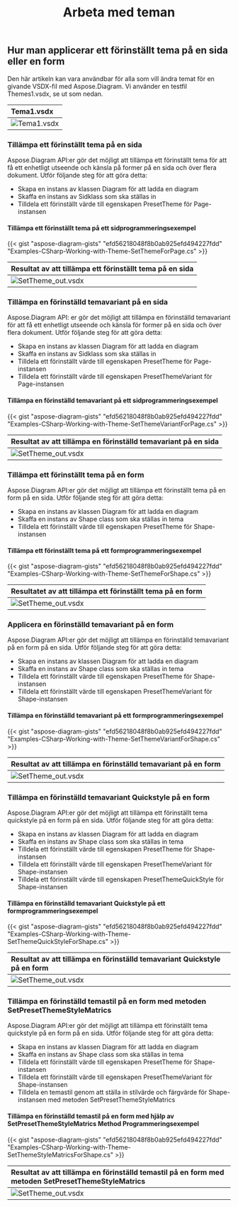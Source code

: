 ﻿---
title: Arbeta med teman
type: docs
weight: 265
url: /sv/net/working-with-themes/
description: Det här avsnittet förklarar hur du tillämpar ett förinställt tema på en sida eller en form med Aspose.Diagram.
---
## **Hur man applicerar ett förinställt tema på en sida eller en form**
Den här artikeln kan vara användbar för alla som vill ändra temat för en givande VSDX-fil med Aspose.Diagram. Vi använder en testfil Themes1.vsdx, se ut som nedan.

|**Tema1.vsdx**|
|:- |
|![Tema1.vsdx](theme1.png)|

### **Tillämpa ett förinställt tema på en sida**
Aspose.Diagram API:er gör det möjligt att tillämpa ett förinställt tema för att få ett enhetligt utseende och känsla på former på en sida och över flera dokument. Utför följande steg för att göra detta:

- Skapa en instans av klassen Diagram för att ladda en diagram
- Skaffa en instans av Sidklass som ska ställas in
- Tilldela ett förinställt värde till egenskapen PresetTheme för Page-instansen
#### **Tillämpa ett förinställt tema på ett sidprogrammeringsexempel**
{{< gist "aspose-diagram-gists" "efd56218048f8b0ab925efd494227fdd" "Examples-CSharp-Working-with-Theme-SetThemeForPage.cs" >}}

|**Resultat av att tillämpa ett förinställt tema på en sida**|
|:- |
|![SetTheme_out.vsdx](theme2.png)|

### **Tillämpa en förinställd temavariant på en sida**

Aspose.Diagram API: er gör det möjligt att tillämpa en förinställd temavariant för att få ett enhetligt utseende och känsla för former på en sida och över flera dokument. Utför följande steg för att göra detta:

- Skapa en instans av klassen Diagram för att ladda en diagram
- Skaffa en instans av Sidklass som ska ställas in
- Tilldela ett förinställt värde till egenskapen PresetTheme för Page-instansen
- Tilldela ett förinställt värde till egenskapen PresetThemeVariant för Page-instansen

#### **Tillämpa en förinställd temavariant på ett sidprogrammeringsexempel**

{{< gist "aspose-diagram-gists" "efd56218048f8b0ab925efd494227fdd" "Examples-CSharp-Working-with-Theme-SetThemeVariantForPage.cs" >}}

|**Resultat av att tillämpa en förinställd temavariant på en sida**|
|:- |
|![SetTheme_out.vsdx](theme3.png)|

### **Tillämpa ett förinställt tema på en form**

Aspose.Diagram API:er gör det möjligt att tillämpa ett förinställt tema på en form på en sida. Utför följande steg för att göra detta:

- Skapa en instans av klassen Diagram för att ladda en diagram
- Skaffa en instans av Shape class som ska ställas in tema
- Tilldela ett förinställt värde till egenskapen PresetTheme för Shape-instansen

#### **Tillämpa ett förinställt tema på ett formprogrammeringsexempel**

{{< gist "aspose-diagram-gists" "efd56218048f8b0ab925efd494227fdd" "Examples-CSharp-Working-with-Theme-SetThemeForShape.cs" >}}

|**Resultatet av att tillämpa ett förinställt tema på en form**|
|:- |
|![SetTheme_out.vsdx](theme4.png)|

### **Applicera en förinställd temavariant på en form**

Aspose.Diagram API:er gör det möjligt att tillämpa en förinställd temavariant på en form på en sida. Utför följande steg för att göra detta:

- Skapa en instans av klassen Diagram för att ladda en diagram
- Skaffa en instans av Shape class som ska ställas in tema
- Tilldela ett förinställt värde till egenskapen PresetTheme för Shape-instansen
- Tilldela ett förinställt värde till egenskapen PresetThemeVariant för Shape-instansen

#### **Tillämpa en förinställd temavariant på ett formprogrammeringsexempel**

{{< gist "aspose-diagram-gists" "efd56218048f8b0ab925efd494227fdd" "Examples-CSharp-Working-with-Theme-SetThemeVariantForShape.cs" >}}

|**Resultat av att tillämpa en förinställd temavariant på en form**|
|:- |
|![SetTheme_out.vsdx](theme5.png)|

### **Tillämpa en förinställd temavariant Quickstyle på en form**

Aspose.Diagram API:er gör det möjligt att tillämpa ett förinställt tema quickstyle på en form på en sida. Utför följande steg för att göra detta:

- Skapa en instans av klassen Diagram för att ladda en diagram
- Skaffa en instans av Shape class som ska ställas in tema
- Tilldela ett förinställt värde till egenskapen PresetTheme för Shape-instansen
- Tilldela ett förinställt värde till egenskapen PresetThemeVariant för Shape-instansen
- Tilldela ett förinställt värde till egenskapen PresetThemeQuickStyle för Shape-instansen

#### **Tillämpa en förinställd temavariant Quickstyle på ett formprogrammeringsexempel**

{{< gist "aspose-diagram-gists" "efd56218048f8b0ab925efd494227fdd" "Examples-CSharp-Working-with-Theme-SetThemeQuickStyleForShape.cs" >}}

|**Resultat av att tillämpa en förinställd temavariant Quickstyle på en form**|
|:- |
|![SetTheme_out.vsdx](theme6.png)|

### **Tillämpa en förinställd temastil på en form med metoden SetPresetThemeStyleMatrics**

Aspose.Diagram API:er gör det möjligt att tillämpa ett förinställt tema quickstyle på en form på en sida. Utför följande steg för att göra detta:

- Skapa en instans av klassen Diagram för att ladda en diagram
- Skaffa en instans av Shape class som ska ställas in tema
- Tilldela ett förinställt värde till egenskapen PresetTheme för Shape-instansen
- Tilldela ett förinställt värde till egenskapen PresetThemeVariant för Shape-instansen
- Tilldela en temastil genom att ställa in stilvärde och färgvärde för Shape-instansen med metoden SetPresetThemeStyleMatrics

#### **Tillämpa en förinställd temastil på en form med hjälp av SetPresetThemeStyleMatrics Method Programmeringsexempel**

{{< gist "aspose-diagram-gists" "efd56218048f8b0ab925efd494227fdd" "Examples-CSharp-Working-with-Theme-SetThemeStyleMatricsForShape.cs" >}}

|**Resultat av att tillämpa en förinställd temastil på en form med metoden SetPresetThemeStyleMatrics**|
|:- |
|![SetTheme_out.vsdx](theme7.png)|
